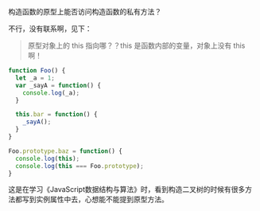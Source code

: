 构造函数的原型上能否访问构造函数的私有方法？

不行，没有联系啊，见下：

> 原型对象上的 this 指向哪？？this 是函数内部的变量，对象上没有 this 啊！

```js
function Foo() {
  let _a = 1;
  var _sayA = function() {
    console.log(_a);
  }

  this.bar = function() {
    _sayA();
  }
}

Foo.prototype.baz = function() {
  console.log(this);
  console.log(this === Foo.prototype);
}
```

这是在学习《JavaScript数据结构与算法》时，看到构造二叉树的时候有很多方法都写到实例属性中去，心想能不能提到原型方法。
